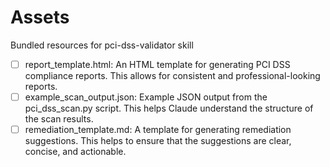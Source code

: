 # Assets

Bundled resources for pci-dss-validator skill

- [ ] report_template.html: An HTML template for generating PCI DSS compliance reports. This allows for consistent and professional-looking reports.
- [ ] example_scan_output.json: Example JSON output from the pci_dss_scan.py script. This helps Claude understand the structure of the scan results.
- [ ] remediation_template.md: A template for generating remediation suggestions. This helps to ensure that the suggestions are clear, concise, and actionable.

